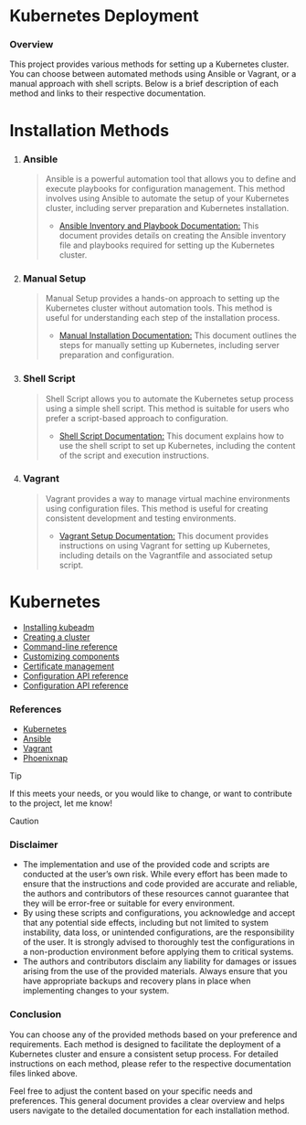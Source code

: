 # Kubernetes Deployment
### Overview
This project provides various methods for setting up a Kubernetes cluster. You can choose between automated methods using Ansible or Vagrant, or a manual approach with shell scripts. Below is a brief description of each method and links to their respective documentation.

# Installation Methods
1. ### Ansible
   > Ansible is a powerful automation tool that allows you to define and execute playbooks for configuration management. This method involves using Ansible to automate the setup of your Kubernetes cluster, including server preparation and Kubernetes installation. 
   > - [Ansible Inventory and Playbook Documentation:](https://github.com/vahidaghazadeh/kubernetes-deployment/tree/main/ansible) This document provides details on creating the Ansible inventory file and playbooks required for setting up the Kubernetes cluster.
2. ### Manual Setup
   > Manual Setup provides a hands-on approach to setting up the Kubernetes cluster without automation tools. This method is useful for understanding each step of the installation process.
   > - [Manual Installation Documentation:](https://github.com/vahidaghazadeh/kubernetes-deployment/tree/main/manual) This document outlines the steps for manually setting up Kubernetes, including server preparation and configuration.
3. ### Shell Script
   > Shell Script allows you to automate the Kubernetes setup process using a simple shell script. This method is suitable for users who prefer a script-based approach to configuration. 
   > - [Shell Script Documentation:](https://github.com/vahidaghazadeh/kubernetes-deployment/tree/main/shell-script) This document explains how to use the shell script to set up Kubernetes, including the content of the script and execution instructions.
4. ### Vagrant
   > Vagrant provides a way to manage virtual machine environments using configuration files. This method is useful for creating consistent development and testing environments. 
   > - [Vagrant Setup Documentation:](https://github.com/vahidaghazadeh/kubernetes-deployment/tree/main/vargant) This document provides instructions on using Vagrant for setting up Kubernetes, including details on the Vagrantfile and associated setup script.

# Kubernetes
- [Installing kubeadm](https://kubernetes.io/docs/setup/production-environment/tools/kubeadm/install-kubeadm/)
- [Creating a cluster](https://kubernetes.io/docs/setup/production-environment/tools/kubeadm/create-cluster-kubeadm/)
- [Command-line reference](https://kubernetes.io/docs/reference/setup-tools/kubeadm/kubeadm/)
- [Customizing components](https://kubernetes.io/docs/setup/production-environment/tools/kubeadm/control-plane-flags/)
- [Certificate management](https://kubernetes.io/docs/tasks/administer-cluster/kubeadm/kubeadm-certs/)
- [Configuration API reference](https://kubernetes.io/docs/reference/config-api/)
- [Configuration API reference](https://godoc.org/k8s.io/kubernetes/cmd/kubeadm/app/apis/kubeadm)

### References
- [Kubernetes](https://kubernetes.io)
- [Ansible](https://www.ansible.com)
- [Vagrant](https://www.vagrantup.com)
- [Phoenixnap](https://phoenixnap.com)


> [!TIP]
> If this meets your needs, or you would like to change, or want to contribute to the project, let me know!


> [!CAUTION]
>   ### Disclaimer
> - The implementation and use of the provided code and scripts are conducted at the user’s own risk. While every effort has been made to ensure that the instructions and code provided are accurate and reliable, the authors and contributors of these resources cannot guarantee that they will be error-free or suitable for every environment.
> - By using these scripts and configurations, you acknowledge and accept that any potential side effects, including but not limited to system instability, data loss, or unintended configurations, are the responsibility of the user. It is strongly advised to thoroughly test the configurations in a non-production environment before applying them to critical systems.
> - The authors and contributors disclaim any liability for damages or issues arising from the use of the provided materials. Always ensure that you have appropriate backups and recovery plans in place when implementing changes to your system.

### Conclusion
You can choose any of the provided methods based on your preference and requirements. Each method is designed to facilitate the deployment of a Kubernetes cluster and ensure a consistent setup process. For detailed instructions on each method, please refer to the respective documentation files linked above.

Feel free to adjust the content based on your specific needs and preferences. This general document provides a clear overview and helps users navigate to the detailed documentation for each installation method.
